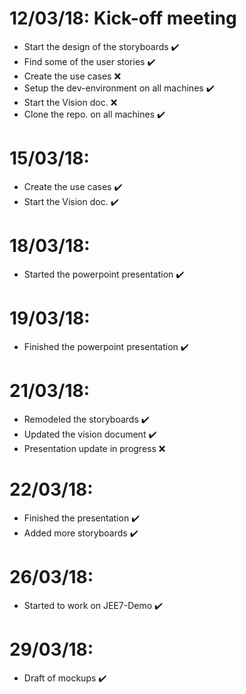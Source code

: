# 12/03/18: Kick-off meeting
  - Start the design of the storyboards :heavy_check_mark:
  - Find some of the user stories :heavy_check_mark:
  - Create the use cases :x:
  - Setup the dev-environment on all machines :heavy_check_mark:
  - Start the Vision doc. :x:
  - Clone the repo. on all machines :heavy_check_mark:

# 15/03/18:
  - Create the use cases :heavy_check_mark:
  - Start the Vision doc. :heavy_check_mark:
# 18/03/18: 
  - Started the powerpoint presentation :heavy_check_mark:

# 19/03/18:
  - Finished the powerpoint presentation :heavy_check_mark:

# 21/03/18:
  - Remodeled the storyboards :heavy_check_mark:
  - Updated the vision document :heavy_check_mark:
  - Presentation update in progress :x:
  
# 22/03/18:
  - Finished the presentation :heavy_check_mark:
  - Added more storyboards :heavy_check_mark:

# 26/03/18:
  - Started to work on JEE7-Demo :heavy_check_mark:

# 29/03/18:
  - Draft of mockups :heavy_check_mark:
  
